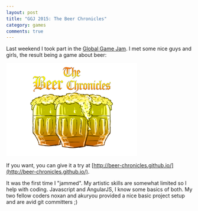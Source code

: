 ```yaml
---
layout: post
title: "GGJ 2015: The Beer Chronicles"
category: games
comments: true
---
```

Last weekend I took part in the [Global Game Jam](http://globalgamejam.org/). I met some nice guys and girls, the result being a game about beer:

[![Have some beers](/assets/TheBeerChroniclesLogo.png)](http://globalgamejam.org/2015/games/beer-chronicles)

If you want, you can give it a try at [http://beer-chronicles.github.io/](http://beer-chronicles.github.io/).

It was the first time I "jammed". My artistic skills are somewhat limited so I help with coding. Javascript and AngularJS, I know some basics of both. My two fellow coders noxan and akuryou provided a nice basic project setup and are avid git committers ;)

